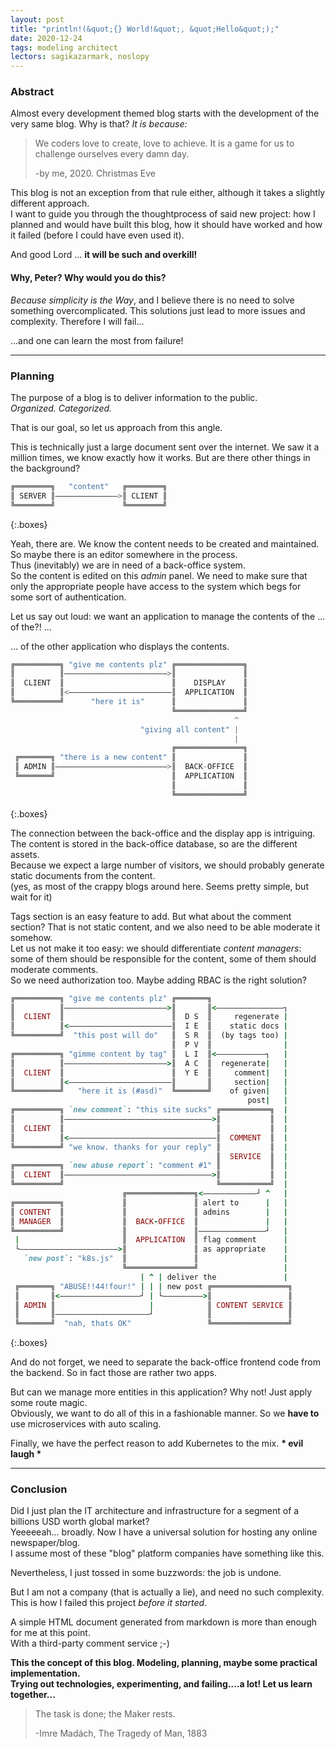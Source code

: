 ```yaml
---
layout: post
title: "println!(&quot;{} World!&quot;, &quot;Hello&quot;);"
date: 2020-12-24
tags: modeling architect
lectors: sagikazarmark, noslopy
---
```


### Abstract

Almost every development themed blog starts with the development of the very same blog. Why is that? _It is because:_

> We coders love to create, love to achieve. It is a game for us to challenge ourselves every damn day.<!--more-->
>
> -by me, 2020. Christmas Eve

This blog is not an exception from that rule either, although it takes a slightly different approach.  
I want to guide you through the thoughtprocess of said new project:
how I planned and would have built this blog, how it should have worked and how it failed (before I could have even used it).

And good Lord ... **it will be such and overkill!**

#### Why, Peter? Why would you do this?

_Because simplicity is the Way_, and I believe there is no need to solve something overcomplicated. This solutions just lead to more issues and complexity.
Therefore I will fail...

...and one can learn the most from failure!

---

### Planning

The purpose of a blog is to deliver information to the public.  
_Organized. Categorized._

That is our goal, so let us approach from this angle.

This is technically just a large document sent over the internet.
We saw it a million times, we know exactly how it works. But are there other things in the background?

```qml
╔════════╗   "content"   ╔════════╗
║ SERVER ║——————————————>║ CLIENT ║
╚════════╝               ╚════════╝
```
{:.boxes}

Yeah, there are. We know the content needs to be created and maintained. So maybe there is an editor somewhere in the process.  
Thus (inevitably) we are in need of a back-office system.  
So the content is edited on this _admin_ panel.
We need to make sure that only the appropriate people have access to the system which begs for some sort of authentication.

Let us say out loud: we want an application to manage the contents of the ... of the?! ...

... of the other application who displays the contents.

```qml
╔══════════╗ "give me contents plz" ╔═══════════════╗
║          ║———————————————————————>║               ║
║  CLIENT  ║                        ║    DISPLAY    ║
║          ║<———————————————————————║  APPLICATION  ║
╚══════════╝      "here it is"      ║               ║
                                    ╚═══════════════╝
                                                  ^  
                             "giving all content" |  
                                                  |  
                                    ╔═══════════════╗
 ╔═══════╗ "there is a new content" ║               ║
 ║ ADMIN ║—————————————————————————>║  BACK-OFFICE  ║
 ╚═══════╝                          ║  APPLICATION  ║
                                    ║               ║
                                    ╚═══════════════╝
```
{:.boxes}

The connection between the back-office and the display app is intriguing. The content is stored in the back-office database, so are the different assets.  
Because we expect a large number of visitors, we should probably generate static documents from the content.  
(yes, as most of the crappy blogs around here. Seems pretty simple, but wait for it)

Tags section is an easy feature to add. But what about the comment section? That is not static content, and we also need to be able moderate it somehow.  
Let us not make it too easy: we should differentiate _content managers_: some of them should be responsible for the content, some of them should moderate comments.  
So we need authorization too. Maybe adding RBAC is the right solution?

```ruby
╔══════════╗ "give me contents plz" ╔═══════╗                  
║          ║———————————————————————>║       ║<———————————————┐ 
║  CLIENT  ║                        ║  D S  ║     regenerate | 
║          ║<———————————————————————║  I E  ║    static docs | 
╚══════════╝  "this post will do"   ║  S R  ║  (by tags too) | 
                                    ║  P V  ║                | 
╔══════════╗ "gimme content by tag" ║  L I  ║<———————————┐   | 
║          ║———————————————————————>║  A C  ║  regenerate|   | 
║  CLIENT  ║                        ║  Y E  ║     comment|   | 
║          ║<———————————————————————║       ║     section|   | 
╚══════════╝   "here it is (#asd)"  ╚═══════╝    of given|   | 
                                                     post|   | 
╔══════════╗ `new comment`: "this site sucks" ╔═══════════╗  | 
║          ║—————————————————————————————————>║           ║  | 
║  CLIENT  ║                                  ║           ║  | 
║          ║<—————————————————————————————————║  COMMENT  ║  | 
╚══════════╝ "we know. thanks for your reply" ║           ║  | 
                                              ║  SERVICE  ║  | 
╔══════════╗ `new abuse report`: "comment #1" ║           ║  | 
║  CLIENT  ║—————————————————————————————————>║           ║  | 
╚══════════╝                                  ╚═══════════╝  | 
                         ╔═══════════════╗<————————————┘ ^   | 
╔══════════╗             ║               ║ alert to      |   | 
║ CONTENT  ║             ║               ║ admins        |   | 
║ MANAGER  ║             ║  BACK-OFFICE  ║               |   | 
╚══════════╝             ║               ║———————————————┘   | 
 |                       ║  APPLICATION  ║ flag comment      | 
 └——————————————————————>║               ║ as appropriate    | 
   `new post`: "k8s.js"  ║               ║                   | 
                         ╚═══════════════╝                   | 
                             | ^ | deliver the               | 
 ╔═══════╗ "ABUSE!!44!four!" | | | new post ╔═════════════════╗
 ║       ║<——————————————————┘ | └—————————>║                 ║
 ║ ADMIN ║                     |            ║ CONTENT SERVICE ║
 ║       ║—————————————————————┘            ║                 ║
 ╚═══════╝  "nah, thats OK"                 ╚═════════════════╝
```
{:.boxes}

And do not forget, we need to separate the back-office frontend code from the backend. So in fact those are rather two apps.

But can we manage more entities in this application? Why not! Just apply some route magic.  
Obviously, we want to do all of this in a fashionable manner. So we **have to** use microservices with auto scaling.

Finally, we have the perfect reason to add Kubernetes to the mix. __* evil laugh *__

---

### Conclusion

Did I just plan the IT architecture and infrastructure for a segment of a billions USD worth global market?  
Yeeeeeah... broadly. Now I have a universal solution for hosting any online newspaper/blog.  
I assume most of these "blog" platform companies have something like this.

Nevertheless, I just tossed in some buzzwords: the job is undone.

But I am not a company (that is actually a lie), and need no such complexity.  
This is how I failed this project _before it started_.

A simple HTML document generated from markdown is more than enough for me at this point.  
With a third-party comment service ;-)

**This the concept of this blog. Modeling, planning, maybe some practical implementation.  
Trying out technologies, experimenting, and failing....a lot!
Let us learn together...**

> The task is done; the Maker rests.
>
> -Imre Madách, The Tragedy of Man, 1883